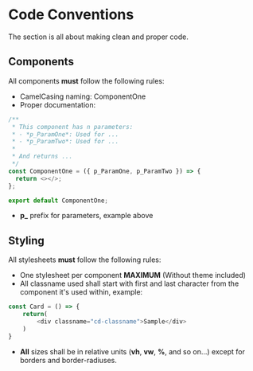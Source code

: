 # Code Conventions

The section is all about making clean and proper code.

## Components

All components **must** follow the following rules:

- CamelCasing naming: ComponentOne
- Proper documentation:

```js
/**
 * This component has n parameters:
 * - *p_ParamOne*: Used for ...
 * - *p_ParamTwo*: Used for ...
 *
 * And returns ...
 */
const ComponentOne = ({ p_ParamOne, p_ParamTwo }) => {
  return <></>;
};

export default ComponentOne;
```

- **p\_** prefix for parameters, example above

## Styling

All stylesheets **must** follow the following rules:

- One stylesheet per component **MAXIMUM** (Without theme included)
- All classname used shall start with first and last character from the component it's used within, example:
```js
const Card = () => {
    return(
        <div classname="cd-classname">Sample</div>
    )
}
```
- **All** sizes shall be in relative units (**vh**, **vw**, **%**, and so on...) except for borders and border-radiuses.